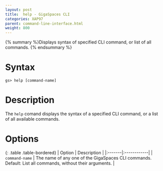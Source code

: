 ```yaml
---
layout: post
title:  help - GigaSpaces CLI
categories: XAP97
parent: command-line-interface.html
weight: 800
---
```


{% summary %}Displays syntax of specified CLI command, or list of all commands. {% endsummary %}

# Syntax

    gs> help [command-name]

# Description

The `help` comand displays the syntax of a specified CLI command, or a list of all available commands.

# Options

{: .table .table-bordered}
| Option | Description |
|:-------|:------------|
| `command-name` | The name of any one of the GigaSpaces CLI commands. Default: List all commands, without their arguments. |
